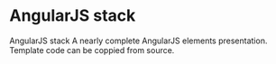 # AngularJS stack
AngularJS stack
A nearly complete AngularJS elements presentation.
Template code can be coppied from source.
